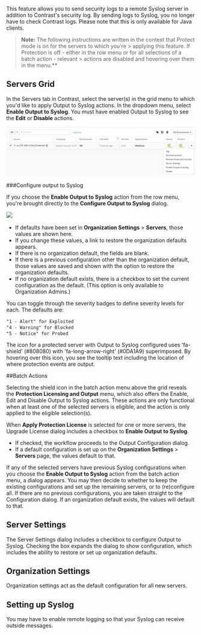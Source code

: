<!--
title: "Output to Syslog"
description: "Overview of how to send protection events to Syslog"
tags: "Protection Syslog Output"
-->

This feature allows you to send security logs to a remote Syslog server in addition to Contrast's security log. By sending logs to Syslog, you no longer have to check Contrast logs. Please note that this is only available for Java clients. 

> **Note:** The following instructions are written in the context that Protect mode is on for the servers to which you're   > applying this feature. If Protection is off - either in the row menu or for all selections of a batch action - relevant   > actions are disabled and hovering over them in the menu.**


## Servers Grid

In the Servers tab in Contrast, select the server(s) in the grid menu to which you'd like to apply Output to Syslog actions. In the dropdown menu, select **Enable Output to Syslog**. You must have enabled Output to Syslog to see the **Edit** or **Disable** actions.

<a href="assets/images/SyslogServersGridMenu.png" rel="lightbox" title="Servers grid menu"><img class="thumbnail" src="assets/images/SyslogServersGridMenu.png"/></a>

###Configure output to Syslog

If you choose the **Enable Output to Syslog** action from the row menu, you're brought directly to the **Configure Output to Syslog** dialog. 

<a href="assets/images/SyslogConfigureOutput.png" rel="lightbox" title="Configure Output to Syslog"><img class="thumbnail" src="assets/images/SyslogConfigureOutpu.png"/></a>

* If defaults have been set in **Organization Settings** > **Servers**, those values are shown here. 
* If you change these values, a link to restore the organization defaults appears. 
* If there is no organization default, the fields are blank. 
* If there is a previous configuration other than the organization default, those values are saved and shown with the option to restore the organization defaults. 
* If no organization default exists, there is a checkbox to set the current configuration as the default. (This option is only available to Organization Admins.)

You can toggle through the severity badges to define severity levels for each. The defaults are:

    "1 - Alert" for Exploited
    "4 - Warning" for Blocked
    "5 - Notice" for Probed

The icon for a protected server with Output to Syslog configured uses 'fa-shield' (#808080) with 'fa-long-arrow-right' (#0DA1A9) superimposed. By hovering over this icon, you see the tooltip text including the location of where protection events are output.

##Batch Actions

Selecting the shield icon in the batch action menu above the grid reveals the **Protection Licensing and Output** menu, which also offers the Enable, Edit and Disable Output to Syslog actions. These actions are only functional when at least one of the selected servers is eligible, and the action is only applied to the eligible selection(s).

When **Apply Protection License** is selected for one or more servers, the Upgrade License dialog includes a checkbox to **Enable Output to Syslog**. 
* If checked, the workflow proceeds to the Output Configuration dialog.
* If a default configuration is set up on the **Organization Settings** > **Servers** page, the values default to that.

If any of the selected servers have previous Syslog configurations when you choose the **Enable Output to Syslog** action from the batch action menu, a dialog appears. You may then decide to whether to keep the existing configurations and set up the remaining servers, or to (re)configure all. If there are no previous configurations, you are taken straight to the Configuration dialog. If an organization default exists, the values will default to that.

## Server Settings

The Server Settings dialog includes a checkbox to configure Output to Syslog. Checking the box expands the dialog to show configuration, which includes the ability to restore or set up organization defaults.

## Organization Settings

Organization settings act as the default configuration for all new servers.

## Setting up Syslog

You may have to enable remote logging so that your Syslog can receive outside messages. <!-- Where? -->
